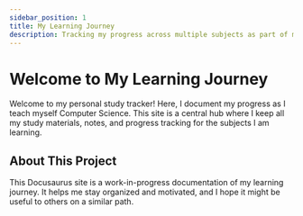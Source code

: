 ```yaml
---
sidebar_position: 1
title: My Learning Journey
description: Tracking my progress across multiple subjects as part of my CS education.
---
```


# Welcome to My Learning Journey

Welcome to my personal study tracker! Here, I document my progress as I teach myself Computer Science. This site is a central hub where I keep all my study materials, notes, and progress tracking for the subjects I am learning.


## About This Project

This Docusaurus site is a work-in-progress documentation of my learning journey. It helps me stay organized and motivated, and I hope it might be useful to others on a similar path.
